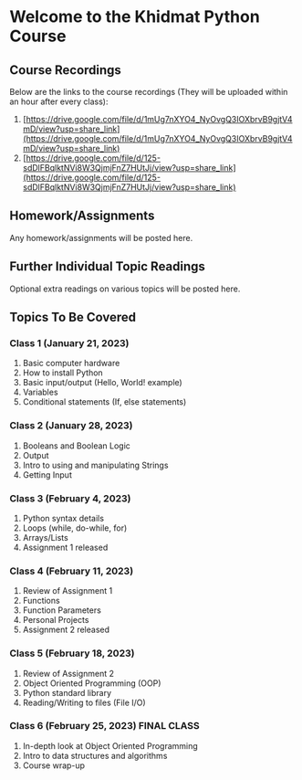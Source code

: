 # Welcome to the Khidmat Python Course

## Course Recordings

Below are the links to the course recordings (They will be uploaded within an hour after every class):
  1. [https://drive.google.com/file/d/1mUg7nXYO4_NyOvgQ3IOXbrvB9gjtV4mD/view?usp=share_link](https://drive.google.com/file/d/1mUg7nXYO4_NyOvgQ3IOXbrvB9gjtV4mD/view?usp=share_link)
  2. [https://drive.google.com/file/d/125-sdDlFBqlktNVi8W3QjmjFnZ7HUtJj/view?usp=share_link](https://drive.google.com/file/d/125-sdDlFBqlktNVi8W3QjmjFnZ7HUtJj/view?usp=share_link)

## Homework/Assignments
  Any homework/assignments will be posted here.

## Further Individual Topic Readings
  Optional extra readings on various topics will be posted here.

## Topics To Be Covered
### Class 1 (January 21, 2023)
1. Basic computer hardware
2. How to install Python
3. Basic input/output (Hello, World! example)
4. Variables
5. Conditional statements (If, else statements)

### Class 2 (January 28, 2023)
1. Booleans and Boolean Logic
2. Output
3. Intro to using and manipulating Strings
4. Getting Input

### Class 3 (February 4, 2023)
1. Python syntax details
2. Loops (while, do-while, for)
3. Arrays/Lists
4. Assignment 1 released

### Class 4 (February 11, 2023)
1. Review of Assignment 1
2. Functions
3. Function Parameters
4. Personal Projects
5. Assignment 2 released

### Class 5 (February 18, 2023)
1. Review of Assignment 2
2. Object Oriented Programming (OOP)
3. Python standard library
4. Reading/Writing to files (File I/O)

### Class 6 (February 25, 2023) FINAL CLASS
1. In-depth look at Object Oriented Programming
2. Intro to data structures and algorithms
3. Course wrap-up
